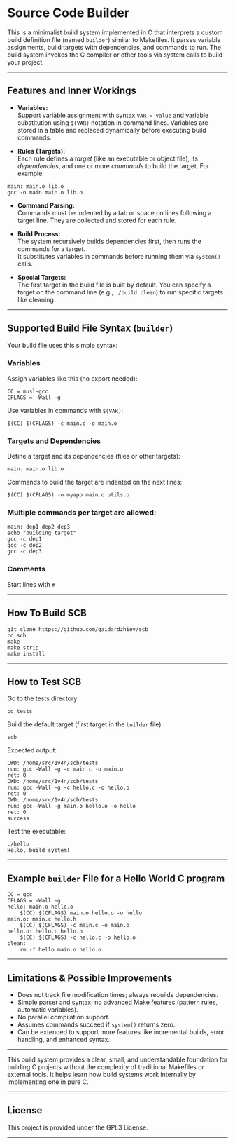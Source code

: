 # Source Code Builder

This is a minimalist build system implemented in C that interprets a custom build definition file (named `builder`) similar to Makefiles. It parses variable assignments, build targets with dependencies, and commands to run. The build system invokes the C compiler or other tools via system calls to build your project.

---

## Features and Inner Workings

- **Variables:**  
  Support variable assignment with syntax `VAR = value` and variable substitution using `$(VAR)` notation in command lines. Variables are stored in a table and replaced dynamically before executing build commands.

- **Rules (Targets):**  
  Each rule defines a *target* (like an executable or object file), its *dependencies*, and one or more *commands* to build the target. For example:

```
main: main.o lib.o
gcc -o main main.o lib.o
```

- **Command Parsing:**  
Commands must be indented by a tab or space on lines following a target line. They are collected and stored for each rule.

- **Build Process:**  
The system recursively builds dependencies first, then runs the commands for a target.  
It substitutes variables in commands before running them via `system()` calls.

- **Special Targets:**  
The first target in the build file is built by default. You can specify a target on the command line (e.g., `./build clean`) to run specific targets like cleaning.

---

## Supported Build File Syntax (`builder`)

Your build file uses this simple syntax:

### Variables

Assign variables like this (no export needed):

```
CC = musl-gcc
CFLAGS = -Wall -g
```


Use variables in commands with `$(VAR)`:

```
$(CC) $(CFLAGS) -c main.c -o main.o
```


### Targets and Dependencies

Define a target and its dependencies (files or other targets):

```
main: main.o lib.o
```

Commands to build the target are indented on the next lines:

```
$(CC) $(CFLAGS) -o myapp main.o utils.o
```

### Multiple commands per target are allowed:

```
main: dep1 dep2 dep3
echo "building target"
gcc -c dep1
gcc -c dep2
gcc -c dep3
```

### Comments

Start lines with `#`

---

## How To Build SCB

```
git clone https://github.com/gaidardzhiev/scb
cd scb
make
make strip
make install
```

---

## How to Test SCB
Go to the tests directory:
```
cd tests
```

Build the default target (first target in the `builder` file):
```
scb
```

Expected output:
```
CWD: /home/src/1v4n/scb/tests
run: gcc -Wall -g -c main.c -o main.o
ret: 0
CWD: /home/src/1v4n/scb/tests
run: gcc -Wall -g -c hello.c -o hello.o
ret: 0
CWD: /home/src/1v4n/scb/tests
run: gcc -Wall -g main.o hello.o -o hello
ret: 0
success
```

Test the executable:
```
./hello
Hello, build system!
```

---

## Example `builder` File for a Hello World C program

```
CC = gcc
CFLAGS = -Wall -g
hello: main.o hello.o
    $(CC) $(CFLAGS) main.o hello.o -o hello
main.o: main.c hello.h
    $(CC) $(CFLAGS) -c main.c -o main.o
hello.o: hello.c hello.h
    $(CC) $(CFLAGS) -c hello.c -o hello.o
clean:
    rm -f hello main.o hello.o
```

---

## Limitations & Possible Improvements

- Does not track file modification times; always rebuilds dependencies.
- Simple parser and syntax; no advanced Make features (pattern rules, automatic variables).
- No parallel compilation support.
- Assumes commands succeed if `system()` returns zero.
- Can be extended to support more features like incremental builds, error handling, and enhanced syntax.

---

This build system provides a clear, small, and understandable foundation for building C projects without the complexity of traditional Makefiles or external tools. It helps learn how build systems work internally by implementing one in pure C.

---

## License

This project is provided under the GPL3 License.

---
